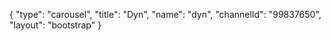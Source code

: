 {
    "type": "carousel",
    "title": "Dyn",
    "name": "dyn",
    "channelId": "99837650",
    "layout": "bootstrap"
}